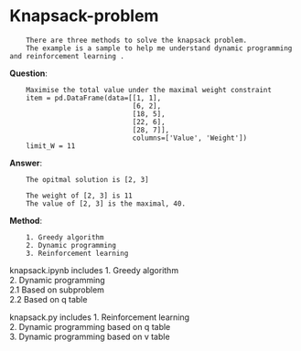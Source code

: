 # Knapsack-problem

        There are three methods to solve the knapsack problem.  
        The example is a sample to help me understand dynamic programming and reinforcement learning .
        
**Question**:

        Maximise the total value under the maximal weight constraint
        item = pd.DataFrame(data=[[1, 1],
                                  [6, 2],
                                  [18, 5],
                                  [22, 6],
                                  [28, 7]],
                                  columns=['Value', 'Weight'])
        limit_W = 11

**Answer**:

        The opitmal solution is [2, 3]

        The weight of [2, 3] is 11
        The value of [2, 3] is the maximal, 40.


**Method**:

        1. Greedy algorithm
        2. Dynamic programming
        3. Reinforcement learning
  
knapsack.ipynb includes 1. Greedy algorithm  
                        2. Dynamic programming  
                         2.1 Based on subproblem  
                         2.2 Based on q table  

knapsack.py    includes 1. Reinforcement learning  
                        2. Dynamic programming based on q table  
                        3. Dynamic programming based on v table  
